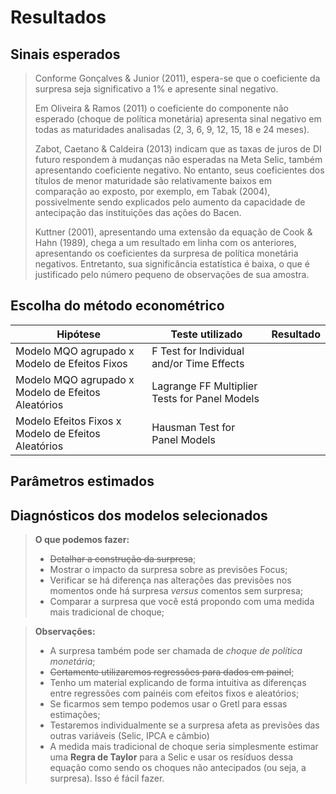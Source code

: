 # Resultados

## Sinais esperados

>Conforme Gonçalves & Junior (2011), espera-se que o coeficiente da surpresa seja significativo a 1% e apresente sinal negativo.
>
>Em Oliveira & Ramos (2011) o coeficiente do componente não esperado (choque de política monetária) apresenta sinal negativo em todas as maturidades analisadas (2, 3, 6, 9, 12, 15, 18 e 24 meses).
>
>Zabot, Caetano & Caldeira (2013) indicam que as taxas de juros de DI futuro respondem à mudanças não esperadas na Meta Selic, também apresentando coeficiente negativo. No entanto, seus coeficientes dos títulos de menor maturidade são relativamente baixos em comparação ao exposto, por exemplo, em Tabak (2004), possivelmente sendo explicados pelo aumento da capacidade de antecipação das instituições das ações do Bacen.
>
>Kuttner (2001), apresentando uma extensão da equação de Cook & Hahn (1989), chega a um resultado em linha com os anteriores, apresentando os coeficientes da surpresa de política monetária negativos. Entretanto, sua significância estatística é baixa, o que é justificado pelo número pequeno de observações de sua amostra.

## Escolha do método econométrico

| Hipótese                                            | Teste utilizado                               | Resultado |
| --------------------------------------------------- | --------------------------------------------- | --------- |
| Modelo MQO agrupado x Modelo de Efeitos Fixos       | F Test for Individual and/or Time Effects     |           |
| Modelo MQO agrupado x Modelo de Efeitos Aleatórios  | Lagrange FF Multiplier Tests for Panel Models |           |
| Modelo Efeitos Fixos x Modelo de Efeitos Aleatórios | Hausman Test for Panel Models                 |           |

## Parâmetros estimados

## Diagnósticos dos modelos selecionados

> **O que podemos fazer:**
>
> - ~~Detalhar a construção da surpresa~~;
> - Mostrar o impacto da surpresa sobre as previsões Focus;
> - Verificar se há diferença nas alterações das previsões nos momentos onde há surpresa *versus* comentos sem surpresa;
> - Comparar a surpresa que você está propondo com uma medida mais tradicional de choque;

> **Observações:**
>
> - A surpresa também pode ser chamada de *choque de política monetária*;
> - ~~Certamente utilizaremos regressões para dados em painel~~;
> - Tenho um material explicando de forma intuitiva as diferenças entre regressões com painéis com efeitos fixos e aleatórios;
> - Se ficarmos sem tempo podemos usar o Gretl para essas estimações;
> - Testaremos individualmente se a surpresa afeta as previsões das outras variáveis (Selic, IPCA e câmbio)
> - A medida mais tradicional de choque seria simplesmente estimar uma **Regra de Taylor** para a Selic e usar os resíduos dessa equação como sendo os choques não antecipados (ou seja, a surpresa). Isso é fácil fazer.
